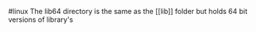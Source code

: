#linux 
The lib64 directory is the same as the [[lib]] folder but holds 64 bit versions of library's 